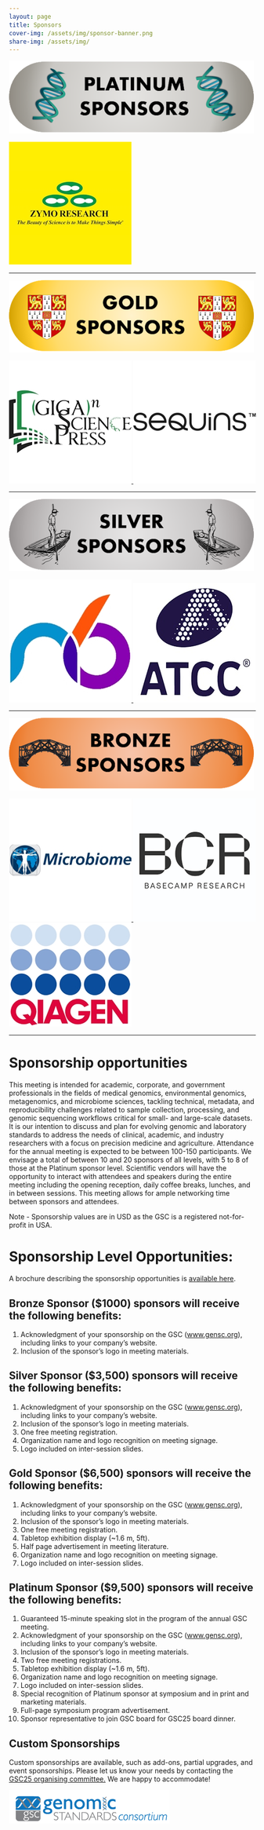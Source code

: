```yaml
---
layout: page
title: Sponsors
cover-img: /assets/img/sponsor-banner.png
share-img: /assets/img/
---
```



 ![PlatinumSponsor](./images/PlatinumSponsor-500.png)

[ ![ZymoPlatinum](./images/ZymoResearch-yellow-250.jpg) ](https://zymoresearch.eu/)

___

 ![GoldSponsor](./images/GoldSponsor-500.png)

[ ![GigaScienceGold](./images/GSPress-250.jpg) ](https://gigasciencepress.com/)	[ ![SequinsGold](./images/Sequins_Logo-250.png) ](https://www.sequins.bio/)

___

 ![SilverSponsor](./images/SilverSponsor-500.png) 

[ ![N6TecSilver](./images/n6tec-250.jpg) ](https://www.n6tec.com/)	[ ![ATCCSilver](./images/ATCC_logo_v250.jpg) ](https://www.atcc.org/)

___

 ![BronzeSponsor](./images/BronzeSponsor-500.png)

[ ![MicrobiomeBronze](./images/microbiome_logo-250.jpg) ](https://microbiomejournal.biomedcentral.com/)	[ ![BasecampResearchBronze](./images/basecamp_research_logo-250.png) ](https://basecamp-research.com/)	[ ![QiagenBronze](./images/qiagen-logo-250.jpg) ](https://qiagen.com/)
___

# Sponsorship opportunities

This meeting is intended for academic, corporate, and government professionals in the fields of medical genomics, environmental genomics, metagenomics, and microbiome sciences, tackling technical, metadata, and reproducibility challenges related to sample collection, processing, and genomic sequencing workflows critical for small- and large-scale datasets. It is our intention to discuss and plan for evolving genomic and laboratory standards to address the needs of clinical, academic, and industry researchers with a focus on precision medicine and agriculture. 
Attendance for the annual meeting is expected to be between 100-150 participants. We envisage a total of between 10 and 20 sponsors of all levels, with 5 to 8 of those at the Platinum sponsor level. 
Scientific vendors will have the opportunity to interact with attendees and speakers during the entire meeting including the opening reception, daily coffee breaks, lunches, and in between sessions. This meeting allows for ample networking time between sponsors and attendees. 

Note - Sponsorship values are in USD as the GSC is a registered not-for-profit in USA.

# Sponsorship Level Opportunities:
A brochure describing the sponsorship opportunities is [available here](https://genomicsstandardsconsortium.github.io/GSC25-Cambridge/assets/GSC25-Cambridge_Sponsorship.pdf).

## Bronze Sponsor ($1000) sponsors will receive the following benefits:
1.	Acknowledgment of your sponsorship on the GSC (www.gensc.org), including links to your company’s website.
2.	Inclusion of the sponsor’s logo in meeting materials.

## Silver Sponsor ($3,500) sponsors will receive the following benefits:
1.	Acknowledgment of your sponsorship on the GSC (www.gensc.org), including links to your company’s website.
2.	Inclusion of the sponsor’s logo in meeting materials.
3.	One free meeting registration.
4.	Organization name and logo recognition on meeting signage.
5.	Logo included on inter-session slides.
	
## Gold Sponsor ($6,500) sponsors will receive the following benefits:
1.	Acknowledgment of your sponsorship on the GSC (www.gensc.org), including links to your company’s website.
2.	Inclusion of the sponsor’s logo in meeting materials.
3.	One free meeting registration.
4.	Tabletop exhibition display (~1.6 m, 5ft).
5.	Half page advertisement in meeting literature.
6.	Organization name and logo recognition on meeting signage.
7.	Logo included on inter-session slides.

## Platinum Sponsor ($9,500) sponsors will receive the following benefits:
1.	Guaranteed 15-minute speaking slot in the program of the annual GSC meeting.
2.	Acknowledgment of your sponsorship on the GSC (www.gensc.org), including links to your company’s website.
3.	Inclusion of the sponsor’s logo in meeting materials.
4.	Two free meeting registrations.
5.	Tabletop exhibition display (~1.6 m, 5ft).
6.	Organization name and logo recognition on meeting signage.
7.	Logo included on inter-session slides.
8.	Special recognition of Platinum sponsor at symposium and in print and marketing materials.
9.	Full-page symposium program advertisement.
10.	Sponsor representative to join GSC board for GSC25 board dinner.

## Custom Sponsorships
Custom sponsorships are available, such as add-ons, partial upgrades, and event sponsorships. Please let us know your needs by contacting the <a href="mailto:gsc25-cambridge-organisers@googlegroups.com?subject=GSC25 Cambridge sponsorship">GSC25 organising committee.</a> We are happy to accommodate!



[ ![GenSC](../assets/img/gsc_logo_sml.png) ](https://www.gensc.org/)






